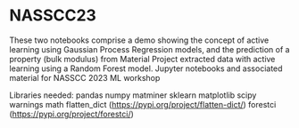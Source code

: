 # NASSCC23
These two notebooks comprise a demo showing the concept of active learning using Gaussian Process Regression models, and the prediction of a property (bulk modulus) from Material Project extracted data with active learning using a Random Forest model.
Jupyter notebooks and associated material for NASSCC 2023 ML workshop

Libraries needed:
pandas
numpy
matminer
sklearn
matplotlib
scipy
warnings
math
flatten_dict (https://pypi.org/project/flatten-dict/)
forestci (https://pypi.org/project/forestci/)
